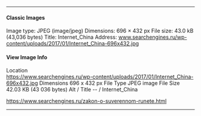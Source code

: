 

* * *

#### Classic Images

Image type: JPEG (image/jpeg)
Dimensions: 696 × 432 px
File size: 43.0 kB (43,036 bytes)
Title: Internet_China
Address: www.searchengines.ru/wp-content/uploads/2017/01/Internet_China-696x432.jpg

#### View Image Info

Location	
https://www.searchengines.ru/wp-content/uploads/2017/01/Internet_China-696x432.jpg
Dimensions	696 x 432 px
File Type	JPEG image
File Size	42.03 KB (43 036 bytes)
Alt / Title	-- / Internet_China

https://www.searchengines.ru/zakon-o-suverennom-runete.html

* * *
